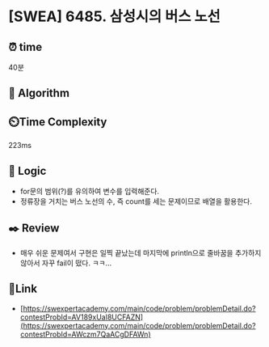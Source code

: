 # [SWEA] 6485. 삼성시의 버스 노선
 
## ⏰  **time**
40분

## :pushpin: **Algorithm**
 

## ⏲️**Time Complexity**
223ms

## :round_pushpin: **Logic**
- for문의 범위(?)를 유의하여 변수를 입력해준다.
- 정류장을 거치는 버스 노선의 수, 즉 count를 세는 문제이므로 배열을 활용한다.

## :black_nib: **Review**
- 매우 쉬운 문제여서 구현은 일찍 끝났는데 마지막에 println으로 줄바꿈을 추가하지 않아서 자꾸 fail이 떴다. ㅋㅋ...  

## 📡**Link**
- [https://swexpertacademy.com/main/code/problem/problemDetail.do?contestProbId=AV189xUaI8UCFAZN](https://swexpertacademy.com/main/code/problem/problemDetail.do?contestProbId=AWczm7QaACgDFAWn)
